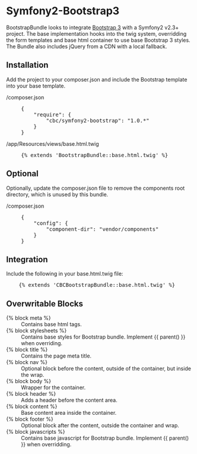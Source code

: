 Symfony2-Bootstrap3
===================

BootstrapBundle looks to integrate [Bootstrap 3](http://getbootstrap.com/) with a Symfony2 v2.3+ project. The base implementation hooks into the twig system, overridding the form templates and base html container to use base Bootstrap 3 styles. The Bundle also includes jQuery from a CDN with a local fallback.

Installation
-------------------

Add the project to your composer.json and include the Bootstrap template into your base template.

<dl>
	<dt>/composer.json</dt>
	<dd><pre>
{
	"require": {
		"cbc/symfony2-bootstrap": "1.0.*"
	}
}</pre></dd>
	<dt>/app/Resources/views/base.html.twig</dt>
	<dd><pre>{% extends 'BootstrapBundle::base.html.twig' %}</pre>
	</dd>
</dl>

Optional
-------------------

Optionally, update the composer.json file to remove the components root directory, which is unused by this bundle.

<dl>
	<dt>/composer.json</dt>
	<dd><pre>
{
	"config": {
		"component-dir": "vendor/components"
	}
}</pre></dd>
</dl>

Integration
-----------

Include the following in your base.html.twig file:
<pre>
	{% extends 'CBCBootstrapBundle::base.html.twig' %}
</pre>

Overwritable Blocks
-------------------

<dl>
	<dt>{% block meta %}</dt>
	<dd>Contains base <meta> html tags.</dd>
	<dt>{% block stylesheets %}</dt>
	<dd>Contains base styles for Bootstrap bundle. Implement {{ parent() }} when overriding.</dd>
	<dt>{% block title %}</dt>
	<dd>Contains the page meta title.</dd>
	<dt>{% block nav %}</dt>
	<dd>Optional block before the content, outside of the container, but inside the wrap.</dd>
	<dt>{% block body %}</dt>
	<dd>Wrapper for the container.</dd>
	<dt>{% block header %}</dt>
	<dd>Adds a header before the content area.</dd>
	<dt>{% block content %}</dt>
	<dd>Base content area inside the container.</dd>
	<dt>{% block footer %}</dt>
	<dd>Optional block after the content, outside the container and wrap.</dd>
	<dt>{% block javascripts %}</dt>
	<dd>Contains base javascript for Bootstrap bundle. Implement {{ parent() }} when overridding.</dd>
</dl>
